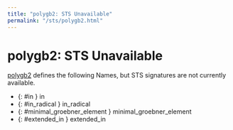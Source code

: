 ```yaml
---
title: "polygb2: STS Unavailable"
permalink: "/sts/polygb2.html"
---
```


# polygb2: STS Unavailable


[polygb2](/cd/polygb2)
defines the following Names, but STS signatures are not currently available.


 *  {: #in } in
 *  {: #in_radical } in_radical
 *  {: #minimal_groebner_element } minimal_groebner_element
 *  {: #extended_in } extended_in